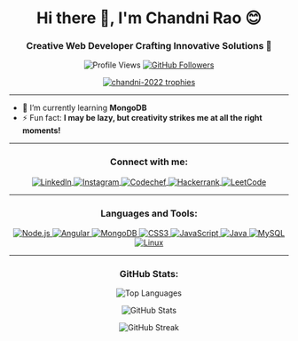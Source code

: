 <h1 align="center">Hi there 👋, I'm Chandni Rao 😊</h1>
<h3 align="center">Creative Web Developer Crafting Innovative Solutions 🚀</h3>

<p align="center">
  <img src="https://komarev.com/ghpvc/?username=chandni-2022&label=Profile%20Views&color=brightgreen&style=flat-square" alt="Profile Views" />
  <a href="https://github.com/chandni-2022?tab=followers"><img src="https://img.shields.io/github/followers/chandni-2022?label=Followers&style=social" alt="GitHub Followers" /></a>
</p>

<p align="center">
  <a href="https://github.com/chandni-2022"><img src="https://github-profile-trophy.vercel.app/?username=chandni-2022&theme=radical&margin-w=15&no-frame=true" alt="chandni-2022 trophies" /></a>
</p>

---

- 🌱 I’m currently learning **MongoDB**  
- ⚡ Fun fact: **I may be lazy, but creativity strikes me at all the right moments!**

---

<h3 align="center">Connect with me:</h3>
<p align="center">
  <a href="https://linkedin.com/in/chandni-rao" target="_blank">
    <img align="center" src="https://img.shields.io/badge/-Chandni%20Rao-0077B5?style=for-the-badge&logo=Linkedin&logoColor=white" alt="LinkedIn" />
  </a>
  <a href="https://instagram.com/chandnis390" target="_blank">
    <img align="center" src="https://img.shields.io/badge/-Instagram-E4405F?style=for-the-badge&logo=Instagram&logoColor=white" alt="Instagram" />
  </a>
  <a href="https://www.codechef.com/users/raochandni" target="_blank">
    <img align="center" src="https://img.shields.io/badge/Codechef-%235B4638.svg?style=for-the-badge&logo=codechef&logoColor=white" alt="Codechef" />
  </a>
  <a href="https://www.hackerrank.com/rao_chandni" target="_blank">
    <img align="center" src="https://img.shields.io/badge/Hackerrank-%23329E5B.svg?style=for-the-badge&logo=hackerrank&logoColor=white" alt="Hackerrank" />
  </a>
  <a href="https://www.leetcode.com/user9161kv" target="_blank">
    <img align="center" src="https://img.shields.io/badge/LeetCode-%23FFA116.svg?style=for-the-badge&logo=leetcode&logoColor=white" alt="LeetCode" />
  </a>
</p>

---

<h3 align="center">Languages and Tools:</h3>
<p align="center">
  <a href="https://nodejs.org" target="_blank">
    <img src="https://img.shields.io/badge/Node.js-43853D?style=for-the-badge&logo=node-dot-js&logoColor=white" alt="Node.js" />
  </a>
  <a href="https://angular.io" target="_blank">
    <img src="https://img.shields.io/badge/Angular-DD0031?style=for-the-badge&logo=angular&logoColor=white" alt="Angular" />
  </a>
  <a href="https://www.mongodb.com/" target="_blank">
    <img src="https://img.shields.io/badge/MongoDB-%2347A248.svg?style=for-the-badge&logo=mongodb&logoColor=white" alt="MongoDB" />
  </a>
  <a href="https://www.w3schools.com/css/" target="_blank">
    <img src="https://img.shields.io/badge/CSS3-%231572B6.svg?style=for-the-badge&logo=css3&logoColor=white" alt="CSS3" />
  </a>
  <a href="https://developer.mozilla.org/en-US/docs/Web/JavaScript" target="_blank">
    <img src="https://img.shields.io/badge/JavaScript-F7DF1E?style=for-the-badge&logo=javascript&logoColor=black" alt="JavaScript" />
  </a>
  <a href="https://www.java.com" target="_blank">
    <img src="https://img.shields.io/badge/Java-ED8B00?style=for-the-badge&logo=java&logoColor=white" alt="Java" />
  </a>
  <a href="https://www.mysql.com/" target="_blank">
    <img src="https://img.shields.io/badge/MySQL-%2300f.svg?style=for-the-badge&logo=mysql&logoColor=white" alt="MySQL" />
  </a>
  <a href="https://www.linux.org/" target="_blank">
    <img src="https://img.shields.io/badge/Linux-FCC624?style=for-the-badge&logo=linux&logoColor=black" alt="Linux" />
  </a>
</p>

---

<h3 align="center">GitHub Stats:</h3>
<p align="center">
  <img src="https://github-readme-stats.vercel.app/api/top-langs?username=chandni-2022&show_icons=true&locale=en&layout=compact" alt="Top Languages" />
</p>
<p align="center">
  <img src="https://github-readme-stats.vercel.app/api?username=chandni-2022&show_icons=true&locale=en" alt="GitHub Stats" />
</p>
<p align="center">
  <img src="https://github-readme-streak-stats.herokuapp.com/?user=chandni-2022&" alt="GitHub Streak" />
</p>
